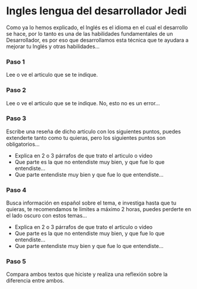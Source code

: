 # Ingles lengua del desarrollador Jedi

Como ya lo hemos explicado, el Inglés es el idioma en el cual el desarrollo se hace, por lo tanto es una de las habilidades fundamentales de un Desarrollador, es por eso que desarrollamos esta técnica que te ayudara a mejorar tu Inglés y otras habilidades...

### Paso 1

Lee o ve el articulo que se te indique.

### Paso 2

Lee o ve el articulo que se te indique. No, esto no es un error...

### Paso 3

Escribe una reseña de dicho articulo con los siguientes puntos, puedes extenderte tanto como tu quieras, pero los siguientes puntos son obligatorios...

- Explica en 2 o 3 párrafos de que trato el articulo o video
- Que parte es la que no entendiste muy bien, y que fue lo que entendiste...
- Que parte entendiste muy bien y que fue lo que entendiste...

### Paso 4

Busca información en español sobre el tema, e investiga hasta que tu quieras, te recomendamos te limites a máximo 2 horas, puedes perderte en el lado oscuro con estos temas...

- Explica en 2 o 3 párrafos de que trato el articulo o video
- Que parte es la que no entendiste muy bien, y que fue lo que entendiste...
- Que parte entendiste muy bien y que fue lo que entendiste...

### Paso 5

Compara ambos textos que hiciste y realiza una reflexión sobre la diferencia entre ambos.
